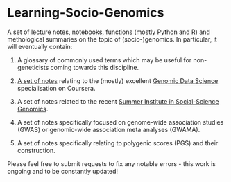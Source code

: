 # Learning-Socio-Genomics

A set of lecture notes, notebooks, functions (mostly Python and R) and methological summaries on the topic of (socio-)genomics. In particular, it will eventually contain:

1. A glossary of commonly used terms which may be useful for non-geneticists coming towards this discipline.

2. [A set of notes](https://github.com/crahal/Learning-Socio-Genomics/tree/master/GWAS) relating to the (mostly) excellent [Genomic Data Science](https://www.coursera.org/specializations/genomic-data-science) specialisation on Coursera.

3. A set of notes related to the recent [Summer Institute in
Social-Science Genomics](https://www.rsfgenomicsschool.com/materials).

3. A set of notes specifically focused on genome-wide association studies (GWAS) or genomic-wide association meta analyses (GWAMA).

4. A set of notes specifically relating to polygenic scores (PGS) and their construction.

Please feel free to submit requests to fix any notable errors - this work is ongoing and to be constantly updated!
